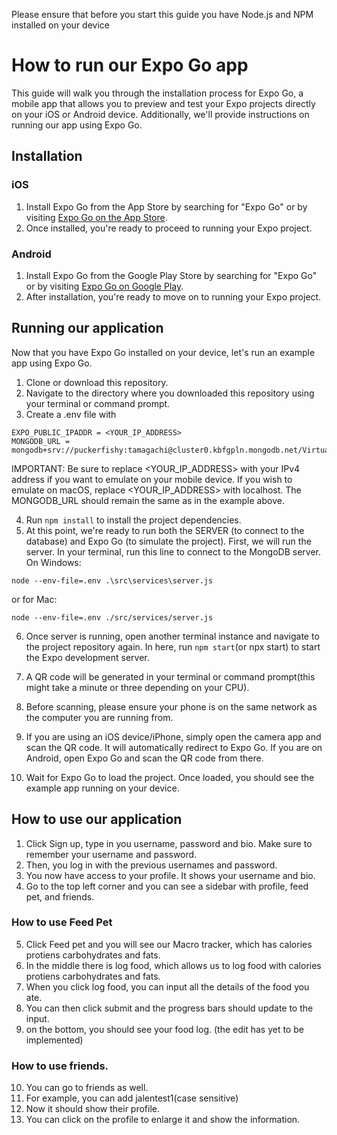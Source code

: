 Please ensure that before you start this guide you have Node.js and NPM installed on your device
# How to run our Expo Go app

This guide will walk you through the installation process for Expo Go, a mobile app that allows you to preview and test your Expo projects directly on your iOS or Android device. Additionally, we'll provide instructions on running our app using Expo Go.

## Installation

### iOS

1. Install Expo Go from the App Store by searching for "Expo Go" or by visiting [Expo Go on the App Store](https://apps.apple.com/us/app/expo-go/id982107779).
2. Once installed, you're ready to proceed to running your Expo project.

### Android

1. Install Expo Go from the Google Play Store by searching for "Expo Go" or by visiting [Expo Go on Google Play](https://play.google.com/store/apps/details?id=host.exp.exponent).
2. After installation, you're ready to move on to running your Expo project.

## Running our application

Now that you have Expo Go installed on your device, let's run an example app using Expo Go.

1. Clone or download this repository.
2. Navigate to the directory where you downloaded this repository using your terminal or command prompt.
3. Create a .env file with 
```
EXPO_PUBLIC_IPADDR = <YOUR_IP_ADDRESS>
MONGODB_URL = mongodb+srv://puckerfishy:tamagachi@cluster0.kbfgpln.mongodb.net/VirtualPetDatabase
```
IMPORTANT: Be sure to replace <YOUR_IP_ADDRESS> with your IPv4 address if you want to emulate on your mobile device. If you wish to emulate on macOS, replace <YOUR_IP_ADDRESS> with localhost. The MONGODB_URL should remain the same as in the example above. 

4. Run `npm install` to install the project dependencies.
5. At this point, we're ready to run both the SERVER (to connect to the database) and Expo Go (to simulate the project). 
First, we will run the server. In your terminal, run this line to connect to the MongoDB server.
  On Windows:
  ```
  node --env-file=.env .\src\services\server.js
  ```
  or for Mac:
  ```
  node --env-file=.env ./src/services/server.js
  ```

6. Once server is running, open another terminal instance and navigate to the project repository again. In here, run `npm start`(or npx start) to start the Expo development server.

7. A QR code will be generated in your terminal or command prompt(this might take a minute or three depending on your CPU).
8. Before scanning, please ensure your phone is on the same network as the computer you are running from.
9. If you are using an iOS device/iPhone, simply open the camera app and scan the QR code. It will automatically redirect to Expo Go.
   If you are on Android, open Expo Go and scan the QR code from there.
12. Wait for Expo Go to load the project. Once loaded, you should see the example app running on your device.

## How to use our application
1. Click Sign up, type in you username, password and bio. Make sure to remember your username and password.
2. Then, you log in with the previous usernames and password.
3. You now have access to your profile. It shows your username and bio.
4. Go to the top left corner and you can see a sidebar with profile, feed pet, and friends.
### How to use Feed Pet
5. Click Feed pet and you will see our Macro tracker, which has calories protiens carbohydrates and fats.
6. In the middle there is log food, which allows us to log food with calories protiens carbohydrates and fats.
7. When you click log food, you can input all the details of the food you ate.
8. You can then click submit and the progress bars should update to the input.
9. on the bottom, you should see your food log. (the edit has yet to be implemented)
### How to use friends.
10. You can go to friends as well.
11. For example, you can add jalentest1(case sensitive)
12. Now it should show their profile.
13. You can click on the profile to enlarge it and show the information. 
